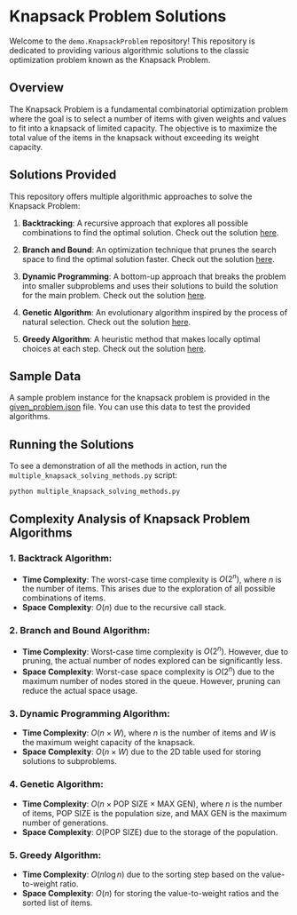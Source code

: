 # Knapsack Problem Solutions

Welcome to the `demo.KnapsackProblem` repository! This repository is dedicated to providing various algorithmic solutions to the classic optimization problem known as the Knapsack Problem.

## Overview

The Knapsack Problem is a fundamental combinatorial optimization problem where the goal is to select a number of items with given weights and values to fit into a knapsack of limited capacity. The objective is to maximize the total value of the items in the knapsack without exceeding its weight capacity.

## Solutions Provided

This repository offers multiple algorithmic approaches to solve the Knapsack Problem:

1. **Backtracking**: A recursive approach that explores all possible combinations to find the optimal solution. Check out the solution [here](./algorithms/backtrack.py).
   
2. **Branch and Bound**: An optimization technique that prunes the search space to find the optimal solution faster. Check out the solution [here](./algorithms/branch_and_bound.py).

3. **Dynamic Programming**: A bottom-up approach that breaks the problem into smaller subproblems and uses their solutions to build the solution for the main problem. Check out the solution [here](./algorithms/dynamic_programming.py).

4. **Genetic Algorithm**: An evolutionary algorithm inspired by the process of natural selection. Check out the solution [here](./algorithms/genetic_algorithm.py).

5. **Greedy Algorithm**: A heuristic method that makes locally optimal choices at each step. Check out the solution [here](./algorithms/greedy.py).

## Sample Data

A sample problem instance for the knapsack problem is provided in the [given_problem.json](./data/given_problem.json) file. You can use this data to test the provided algorithms.

## Running the Solutions

To see a demonstration of all the methods in action, run the `multiple_knapsack_solving_methods.py` script:

```bash
python multiple_knapsack_solving_methods.py
```
## Complexity Analysis of Knapsack Problem Algorithms

### 1. Backtrack Algorithm:
- **Time Complexity**: The worst-case time complexity is $O(2^n)$, where $n$ is the number of items. This arises due to the exploration of all possible combinations of items.
- **Space Complexity**: $O(n)$ due to the recursive call stack.

### 2. Branch and Bound Algorithm:
- **Time Complexity**: Worst-case time complexity is $O(2^n)$. However, due to pruning, the actual number of nodes explored can be significantly less.
- **Space Complexity**: Worst-case space complexity is $O(2^n)$ due to the maximum number of nodes stored in the queue. However, pruning can reduce the actual space usage.

### 3. Dynamic Programming Algorithm:
- **Time Complexity**: $O(n \times W)$, where $n$ is the number of items and $W$ is the maximum weight capacity of the knapsack.
- **Space Complexity**: $O(n \times W)$ due to the 2D table used for storing solutions to subproblems.

### 4. Genetic Algorithm:
- **Time Complexity**: $O(n \times \text{POP SIZE} \times \text{MAX GEN})$, where $n$ is the number of items, $\text{POP SIZE}$ is the population size, and $\text{MAX GEN}$ is the maximum number of generations.
- **Space Complexity**: $O(\text{POP SIZE})$ due to the storage of the population.

### 5. Greedy Algorithm:
- **Time Complexity**: $O(n \log n)$ due to the sorting step based on the value-to-weight ratio.
- **Space Complexity**: $O(n)$ for storing the value-to-weight ratios and the sorted list of items.
